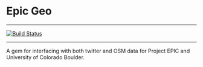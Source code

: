 Epic Geo
========

---------------
[![Build Status](https://travis-ci.org/jenningsanderson/epic-geo.svg?branch=master)](https://travis-ci.org/jenningsanderson/epic-geo)

---------------
A gem for interfacing with both twitter and OSM data for Project EPIC and University of Colorado Boulder.
